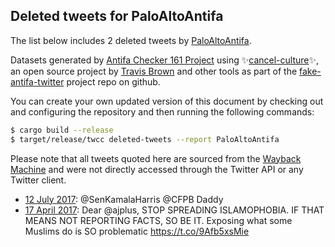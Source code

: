 ## Deleted tweets for PaloAltoAntifa

The list below includes 2 deleted tweets by
[PaloAltoAntifa](https://twitter.com/PaloAltoAntifa).



Datasets generated by [Antifa Checker 161 Project](https://twitter.com/antifacheck161) using ✨[cancel-culture](https://github.com/travisbrown/cancel-culture)✨, an open source project by 
[Travis Brown](https://twitter.com/travisbrown) and other tools as part of the 
[fake-antifa-twitter](https://github.com/antifacheck161/fake-antifa-twitter) project repo on github.

You can create your own updated version of this document by checking out and configuring the
repository and then running the following commands:

```bash
$ cargo build --release
$ target/release/twcc deleted-tweets --report PaloAltoAntifa
```

Please note that all tweets quoted here are sourced from the
[Wayback Machine](https://web.archive.org) and were not directly accessed through the Twitter API or
any Twitter client.

* [12 July 2017](https://web.archive.org/web/20170712021432/https://twitter.com/PaloAltoAntifa/status/884959128585609216): @SenKamalaHarris @CFPB Daddy <!--884959128585609216-->
* [17 April 2017](https://web.archive.org/web/20170417020353/https://twitter.com/PaloAltoAntifa/status/853791092000473089): Dear @ajplus, STOP SPREADING ISLAMOPHOBIA. IF THAT MEANS NOT REPORTING FACTS, SO BE IT. Exposing what some Muslims do is SO problematic https://t.co/9Afb5xsMie <!--853791092000473089-->
